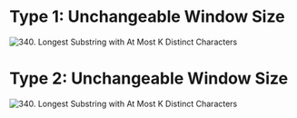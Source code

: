 # Type 1: Unchangeable Window Size
![340. Longest Substring with At Most K Distinct Characters](https://leetcode.com/problems/longest-substring-with-at-most-k-distinct-characters/)
# Type 2: Unchangeable Window Size
![340. Longest Substring with At Most K Distinct Characters](https://leetcode.com/problems/longest-substring-with-at-most-k-distinct-characters/)
